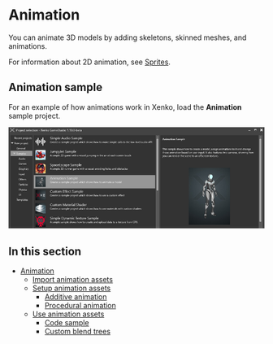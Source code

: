 # Animation

You can animate 3D models by adding skeletons, skinned meshes, and animations.

For information about 2D animation, see [Sprites](../sprites/index.md).

## Animation sample

For an example of how animations work in Xenko, load the **Animation** sample project.

![Animations](media/animations-index1.png) 

## In this section

* [Animation](animation.md)
    * [Import animation assets](import-mesh-and-skeleton.md)
    * [Setup animation assets](import-animations.md)
      * [Additive animation](additive-animation.md)
      * [Procedural animation](procedural-animation.md)
    * [Use animation assets](set-up-animations.md)
      * [Code sample](use-animations.md)
      * [Custom blend trees](custom-blending-trees.md)